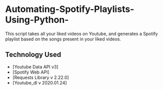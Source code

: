 # Automating-Spotify-Playlists-Using-Python-
This script takes all your liked videos on Youtube, and generates a Spotify playlist based on the songs present in your liked videos.

## Technology Used
* [Youtube Data API v3]
* [Spotify Web API]
* [Requests Library v 2.22.0]
* [Youtube_dl v 2020.01.24] 

